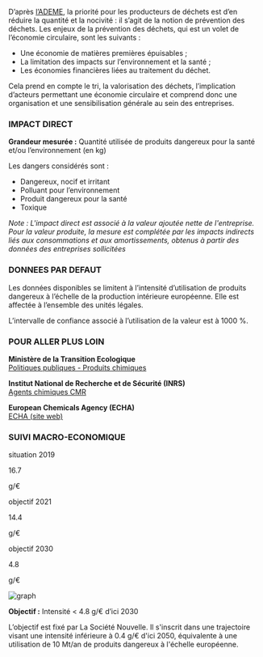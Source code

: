 D’après [l’ADEME](https://grand-est.ademe.fr/expertises/dechets/reduction-de-la-production-de-dechets-en-entreprise/enjeux), la priorité pour les producteurs de déchets est d’en réduire la quantité et la nocivité : il s’agit de la notion de prévention des déchets.
Les enjeux de la prévention des déchets, qui est un volet de l’économie circulaire, sont les suivants :
* Une économie de matières premières épuisables ;
* La limitation des impacts sur l’environnement et la santé ;
* Les économies financières liées au traitement du déchet.

Cela prend en compte le tri, la valorisation des déchets, l’implication d’acteurs permettant une économie circulaire et comprend donc une organisation et une sensibilisation générale au sein des entreprises.


### IMPACT DIRECT

**Grandeur mesurée :** Quantité utilisée de produits dangereux pour la santé et/ou l’environnement (en kg)

Les dangers considérés sont :  
*  Dangereux, nocif et irritant
* Polluant pour l’environnement
* Produit dangereux pour la santé
* Toxique

*Note : L'impact direct est associé à la valeur ajoutée nette de l'entreprise. Pour la valeur produite, la mesure est complétée par les impacts indirects liés aux consommations et aux amortissements, obtenus à partir des données des entreprises sollicitées*

### DONNEES PAR DEFAUT

Les données disponibles se limitent à l’intensité d’utilisation de produits dangereux à l’échelle de la production intérieure européenne. Elle est affectée à l’ensemble des unités légales.

L’intervalle de confiance associé à l’utilisation de la valeur est à 1000 %.

### POUR ALLER PLUS LOIN

**Ministère de la Transition Ecologique**  
[Politiques publiques - Produits chimiques](https://www.ecologie.gouv.fr/politiques/produits-chimiques)

**Institut National de Recherche et de Sécurité (INRS)**  
[Agents chimiques CMR](https://www.inrs.fr/risques/cmr-agents-chimiques/ce-qu-il-faut-retenir.html)

**European Chemicals Agency (ECHA)**  
[ECHA (site web)](https://echa.europa.eu/fr/home)

### SUIVI MACRO-ECONOMIQUE

<div class="references-blocks">
    <div id="block-1">
    <p id="titre-block">situation 2019</p>
    <p id="value-block">16.7</p>
    <p id="unit-block">g/€</p>
    </div>
    <div id="block-2">
    <p id="titre-block">objectif 2021</p>
    <p id="value-block">14.4</p>
    <p id="unit-block">g/€</p>
    </div>
    <div id="block-3">
    <p id="titre-block">objectif 2030</p>
    <p id="value-block">4.8</p>
    <p id="unit-block">g/€</p>
    </div>
</div>

<div id="graph">
    <img id="graph-img" src="/graphics/HAZ_Graphe-eu-pi.png" alt="graph"/>
</div>

**Objectif :** Intensité < 4.8 g/€ d’ici 2030 

L’objectif est fixé par La Société Nouvelle. Il s'inscrit dans une trajectoire visant une intensité inférieure à 0.4 g/€ d'ici 2050, équivalente à une utilisation de 10 Mt/an de produits dangereux à l'échelle européenne.
